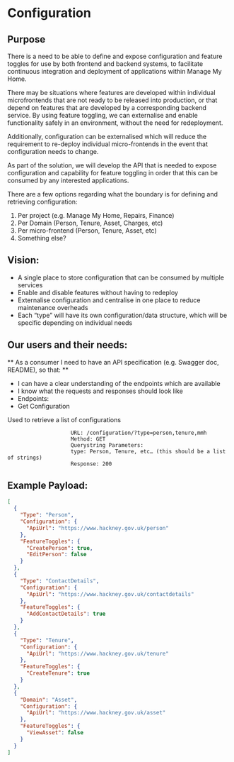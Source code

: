 # Configuration

## Purpose


There is a need to be able to define and expose configuration and feature toggles for use by both frontend and backend systems, to facilitate continuous integration and deployment of applications within Manage My Home.

There may be situations where features are developed within individual microfrontends that are not ready to be released into production, or that depend on features that are developed by a corresponding backend service. By using feature toggling, we can externalise and enable functionality safely in an environment, without the need for redeployment.

Additionally, configuration can be externalised which will reduce the requirement to re-deploy individual micro-frontends in the event that configuration needs to change.

As part of the solution, we will develop the API that is needed to expose configuration and capability for feature toggling in order that this can be consumed by any interested applications.


There are a few options regarding what the boundary is for defining and retrieving configuration:

1. Per project (e.g. Manage My Home, Repairs, Finance)
2. Per Domain (Person, Tenure, Asset, Charges, etc)
3. Per micro-frontend (Person, Tenure, Asset, etc)
4. Something else?


## Vision:
- A single place to store configuration that can be consumed by multiple services
- Enable and disable features without having to redeploy
- Externalise configuration and centralise in one place to reduce maintenance overheads
- Each “type” will have its own configuration/data structure, which will be specific depending on individual needs

## Our users and their needs:

** As a consumer I need to have an API specification (e.g. Swagger doc, README), so that: **
- I can have a clear understanding of the endpoints which are available
- I know what the requests and responses should look like
- Endpoints:
- Get Configuration

Used to retrieve a list of configurations

                        URL: /configuration/?type=person,tenure,mmh
                        Method: GET
                        Querystring Parameters:
                        type: Person, Tenure, etc… (this should be a list of strings)
                        Response: 200

## Example Payload:

```json
[
  {
    "Type": "Person",
    "Configuration": {
      "ApiUrl": "https://www.hackney.gov.uk/person"
    },
    "FeatureToggles": {
      "CreatePerson": true,
      "EditPerson": false
    }
  },
  {
    "Type": "ContactDetails",
    "Configuration": {
      "ApiUrl": "https://www.hackney.gov.uk/contactdetails"
    },
    "FeatureToggles": {
      "AddContactDetails": true
    }
  },
  {
    "Type": "Tenure",
    "Configuration": {
      "ApiUrl": "https://www.hackney.gov.uk/tenure"
    },
    "FeatureToggles": {
      "CreateTenure": true
    }
  },
  {
    "Domain": "Asset",
    "Configuration": {
      "ApiUrl": "https://www.hackney.gov.uk/asset"
    },
    "FeatureToggles": {
      "ViewAsset": false
    }
  }
]
```
